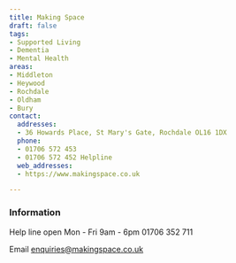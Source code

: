 ```yaml
---
title: Making Space
draft: false
tags:
- Supported Living
- Dementia
- Mental Health
areas:
- Middleton
- Heywood
- Rochdale
- Oldham
- Bury
contact:
  addresses:
  - 36 Howards Place, St Mary's Gate, Rochdale OL16 1DX
  phone:
  - 01706 572 453
  - 01706 572 452 Helpline
  web_addresses:
  - https://www.makingspace.co.uk

---
```


### Information

Help line  open Mon - Fri 9am - 6pm
01706 352 711

Email  enquiries@makingspace.co.uk
